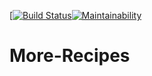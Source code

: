 [[![Build Status](https://travis-ci.org/purpose50/More-Recipes.svg?branch=develope)](https://travis-ci.org/purpose50/More-Recipes)[![Maintainability](https://api.codeclimate.com/v1/badges/c34358a12fb68b19b067/maintainability)](https://codeclimate.com/github/purpose50/More-Recipes/maintainability)



# More-Recipes
